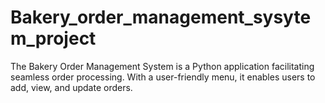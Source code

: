 # Bakery_order_management_sysytem_project
The Bakery Order Management System is a Python application facilitating seamless order processing. With a user-friendly menu, it enables users to add, view, and update orders.
